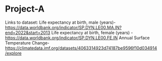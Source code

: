 # Project-A

Links to dataset:
Life expectancy at birth, male (years)- https://data.worldbank.org/indicator/SP.DYN.LE00.MA.IN?end=2022&start=2013
Life expectancy at birth, female (years) - https://data.worldbank.org/indicator/SP.DYN.LE00.FE.IN
Annual Surface Temperature Change- https://climatedata.imf.org/datasets/4063314923d74187be9596f10d034914/explore
